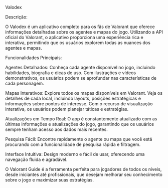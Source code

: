 Valodex

Descrição:

O Valodex é um aplicativo completo para os fãs de Valorant que oferece informações detalhadas sobre os agentes e mapas do jogo. Utilizando a API oficial do Valorant, o aplicativo proporciona uma experiência rica e interativa, permitindo que os usuários explorem todas as nuances dos agentes e mapas.

Funcionalidades Principais:

Agentes Detalhados: Conheça cada agente disponível no jogo, incluindo habilidades, biografia e dicas de uso. Com ilustrações e vídeos demonstrativos, os usuários podem se aprofundar nas características de cada personagem.

Mapas Interativos: Explore todos os mapas disponíveis em Valorant. Veja os detalhes de cada local, incluindo layouts, posições estratégicas e informações sobre pontos de interesse. Com o recurso de visualização interativa, os usuários podem planejar táticas e estratégias.

Atualizações em Tempo Real: O app é constantemente atualizado com as últimas informações e atualizações do jogo, garantindo que os usuários sempre tenham acesso aos dados mais recentes.

Pesquisa Fácil: Encontre rapidamente o agente ou mapa que você está procurando com a funcionalidade de pesquisa rápida e filtragem.

Interface Intuitiva: Design moderno e fácil de usar, oferecendo uma navegação fluida e agradável.

O Valorant Guide é a ferramenta perfeita para jogadores de todos os níveis, desde iniciantes até profissionais, que desejam melhorar seu conhecimento sobre o jogo e maximizar suas estratégias.
